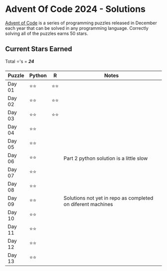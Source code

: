 # Advent Of Code 2024 - Solutions
[Advent of Code](https://adventofcode.com/) is a series of programming puzzles released in December each year that can be solved in any programming language. Correctly solving all of the puzzles earns 50 stars.

## Current Stars Earned
Total :star:'s = ***24***

| Puzzle | Python | R | Notes |
|--------|--------|---|-------|
| Day 01 | :star::star: | :star::star: |  |
| Day 02 | :star::star: | :star::star: |  |
| Day 03 | :star::star: | :star::star: |  |
| Day 04 | :star::star: |  |  |
| Day 05 | :star::star: |  |  |
| Day 06 | :star::star: |  | Part 2 python solution is a little slow |
| Day 07 | :star::star: |  |  |
| Day 08 | :star::star: |  |  |
| Day 09 | :star::star: |  | Solutions not yet in repo as completed on diferent machines |
| Day 10 | :star::star: |  |  |
| Day 11 | :star::star: |  |  |
| Day 12 | :star::star: |  |  |
| Day 13 | :star::star: |  |  |
